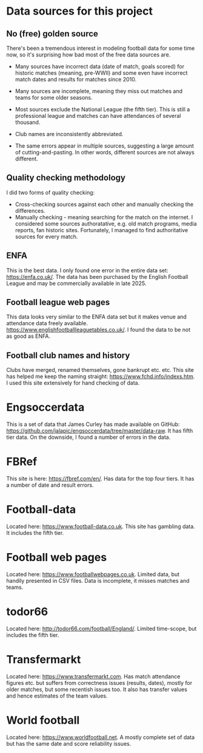 # Data sources for this project

## No (free) golden source

There's been a tremendous interest in modeling football data for some time now, so it's surprising how bad most of the free data sources are. 

* Many sources have incorrect data (date of match, goals scored) for historic matches (meaning, pre-WWII) and some even have incorrect match dates and results for matches since 2010.

* Many sources are incomplete, meaning they miss out matches and teams for some older seasons.

* Most sources exclude the National League (the fifth tier). This is still a professional league and matches can have attendances of several thousand. 

* Club names are inconsistently abbreviated.

* The same errors appear in multiple sources, suggesting a large amount of cutting-and-pasting. In other words, different sources are not always different.

## Quality checking methodology

I did two forms of quality checking: 

* Cross-checking sources against each other and manually checking the differences.
* Manually checking - meaning searching for the match on the internet. I considered some sources authoratative, e.g. old match programs, media reports, fan historic sites. Fortunately, I managed to find authoritative sources for every match.

## ENFA

This is the best data. I only found one error in the entire data set: https://enfa.co.uk/. The data has been purchased by the English Football League and may be commercially available in late 2025.

## Football league web pages

This data looks very similar to the ENFA data set but it makes venue and attendance data freely available. https://www.englishfootballleaguetables.co.uk/. I found the data to be not as good as ENFA.

## Football club names and history

Clubs have merged, renamed themselves, gone bankrupt etc. etc. This site has helped me keep the naming straight: https://www.fchd.info/indexs.htm. I used this site extensively for hand checking of data.

# Engsoccerdata

This is a set of data that James Curley has made available on GitHub: https://github.com/jalapic/engsoccerdata/tree/master/data-raw. It has fifth tier data. On the downside, I found a number of errors in the data.

# FBRef

This site is here: https://fbref.com/en/. Has data for the top four tiers. It has a number of date and result errors.

# Football-data

Located here: https://www.football-data.co.uk. This site has gambling data. It includes the fifth tier.

# Football web pages

Located here: https://www.footballwebpages.co.uk. Limited data, but handily presented in CSV files. Data is incomplete, it misses matches and teams.

# todor66

Located here: http://todor66.com/football/England/. Limited time-scope, but includes the fifth tier.

# Transfermarkt

Located here: https://www.transfermarkt.com. Has match attendance figures etc. but suffers from correctness issues (results, dates), mostly for older matches, but some recentish issues too. It also has transfer values and hence estimates of the team values.

# World football

Located here: https://www.worldfootball.net. A mostly complete set of data but has the same date and score reliability issues.

